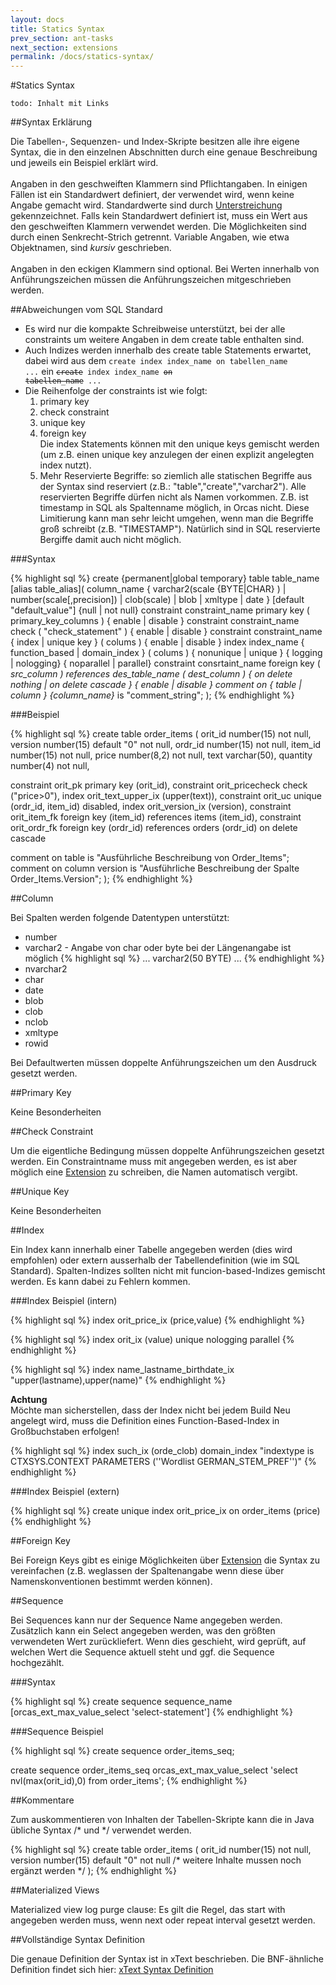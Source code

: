 ```yaml
---
layout: docs
title: Statics Syntax
prev_section: ant-tasks
next_section: extensions
permalink: /docs/statics-syntax/
---
```


#Statics Syntax

`todo: Inhalt mit Links`

##Syntax Erklärung

Die Tabellen-, Sequenzen- und Index-Skripte besitzen alle ihre eigene Syntax, die in den einzelnen Abschnitten durch eine genaue Beschreibung und jeweils ein Beispiel erklärt wird.
<br/><br/>Angaben in den geschweiften Klammern sind Pflichtangaben. In einigen Fällen ist ein Standardwert definiert, der verwendet wird, wenn keine Angabe gemacht wird. Standardwerte sind durch <u>Unterstreichung</u> gekennzeichnet. Falls kein Standardwert definiert ist, muss ein Wert aus den geschweiften Klammern verwendet werden. Die Möglichkeiten sind durch einen Senkrecht-Strich getrennt. Variable Angaben, wie etwa Objektnamen, sind *kursiv* geschrieben.
<br/><br/>Angaben in den eckigen Klammern sind optional. Bei Werten innerhalb von Anführungszeichen müssen die Anführungszeichen mitgeschrieben werden.

##Abweichungen vom SQL Standard

- Es wird nur die kompakte Schreibweise unterstützt, bei der alle constraints um weitere Angaben in dem create table enthalten sind.
- Auch Indizes werden innerhalb des create table Statements erwartet, dabei wird aus dem <code>create index index_name on tabellen_name ...</code> ein <code>~~create~~ index index_name ~~on tabellen_name~~ ...</code>
- Die Reihenfolge der constraints ist wie folgt:
  1. primary key
  2. check constraint
  3. unique key
  4. foreign key
<br/>Die index Statements können mit den unique keys gemischt werden (um z.B. einen unique key anzulegen der einen explizit angelegten index nutzt).
  5. Mehr Reservierte Begriffe: so ziemlich alle statischen Begriffe aus der Syntax sind reserviert (z.B.: "table","create","varchar2"). Alle reservierten Begriffe dürfen nicht als Namen vorkommen. Z.B. ist timestamp in SQL als Spaltenname möglich, in Orcas nicht. Diese Limitierung kann man sehr leicht umgehen, wenn man die Begriffe groß schreibt (z.B. "TIMESTAMP"). Natürlich sind in SQL reservierte Bergiffe damit auch nicht möglich.

###Syntax

{% highlight sql %}
create {permanent|global temporary} table table_name [alias table_alias](
  column_name { varchar2(scale {BYTE|CHAR} ) | number(scale[,precision]) | clob(scale) | blob | xmltype | date } [default "default_value"] {null | not null}
  constraint constraint_name primary key ( primary_key_columns ) { enable | disable }
  constraint constraint_name check ( "check_statement" ) { enable | disable }
  constraint constraint_name { index | unique key } ( colums ) { enable | disable }
  index index_name { function_based | domain_index } ( colums ) { nonunique | unique } { logging | nologging} { noparallel | parallel}
  constraint consrtaint_name foreign key ( _src_column ) references des_table_name ( dest_column ) { on delete nothing | on delete cascade } { enable | disable }
  comment on { table | column } {column_name}_ is "comment_string";
);
{% endhighlight %}

###Beispiel

{% highlight sql %}
create table order_items
(
  orit_id   number(15)                          not null,
  version   number(15)       default "0"        not null,
  ordr_id   number(15)                          not null,
  item_id   number(15)                          not null,
  price     number(8,2)                         not null,
  text      varchar(50),
  quantity  number(4)                           not null,


  constraint orit_pk primary key (orit_id),
  constraint orit_pricecheck check ("price>0"),
  index      orit_text_upper_ix (upper(text)),
  constraint orit_uc unique (ordr_id, item_id) disabled,
  index      orit_version_ix (version),
  constraint orit_item_fk foreign key (item_id) references items (item_id),
  constraint orit_ordr_fk foreign key (ordr_id) references orders (ordr_id) on delete cascade

  comment on table is "Ausführliche Beschreibung von Order_Items";
  comment on column version is "Ausführliche Beschreibung der Spalte Order_Items.Version";
);
{% endhighlight %}

##Column

Bei Spalten werden folgende Datentypen unterstützt:

- number
- varchar2 - Angabe von char oder byte bei der Längenangabe ist möglich
{% highlight sql %}
... varchar2(50 BYTE) ...
{% endhighlight %}
- nvarchar2
- char
- date
- blob
- clob
- nclob
- xmltype
- rowid

Bei Defaultwerten müssen doppelte Anführungszeichen um den Ausdruck gesetzt werden.

##Primary Key

Keine Besonderheiten

##Check Constraint

Um die eigentliche Bedingung müssen doppelte Anführungszeichen gesetzt werden. Ein Constraintname muss mit angegeben werden, es ist aber möglich eine [Extension]({{site.baseurl}}/docs/extensions/) zu schreiben, die Namen automatisch vergibt.

##Unique Key

Keine Besonderheiten

##Index

Ein Index kann innerhalb einer Tabelle angegeben werden (dies wird empfohlen) oder extern ausserhalb der Tabellendefinition (wie im SQL Standard). Spalten-Indizes sollten nicht mit funcion-based-Indizes gemischt werden. Es kann dabei zu Fehlern kommen.

###Index Beispiel (intern)

{% highlight sql %}
index orit_price_ix (price,value)
{% endhighlight %}

{% highlight sql %}
index orit_ix (value) unique nologging parallel
{% endhighlight %}

{% highlight sql %}
index name_lastname_birthdate_ix "upper(lastname),upper(name)"
{% endhighlight %}

**Achtung**
<br/>Möchte man sicherstellen, dass der Index nicht bei jedem Build Neu angelegt wird, muss die Definition eines Function-Based-Index in Großbuchstaben erfolgen!

{% highlight sql %}
index such_ix (orde_clob) domain_index "indextype is CTXSYS.CONTEXT PARAMETERS (''Wordlist GERMAN_STEM_PREF'')"
{% endhighlight %}

###Index Beispiel (extern)

{% highlight sql %}
create unique index orit_price_ix on order_items (price)
{% endhighlight %}

##Foreign Key

Bei Foreign Keys gibt es einige Möglichkeiten über [Extension]({{site.baseurl}}/docs/extensions/) die Syntax zu vereinfachen (z.B. weglassen der Spaltenangabe wenn diese über Namenskonventionen bestimmt werden können).

##Sequence

Bei Sequences kann nur der Sequence Name angegeben werden. Zusätzlich kann ein Select angegeben werden, was den größten verwendeten Wert zurückliefert. Wenn dies geschieht, wird geprüft, auf welchen Wert die Sequence aktuell steht und ggf. die Sequence hochgezählt.

###Syntax

{% highlight sql %}
create sequence sequence_name [orcas_ext_max_value_select 'select-statement']
{% endhighlight %}

###Sequence Beispiel

{% highlight sql %}
create sequence order_items_seq;

create sequence order_items_seq orcas_ext_max_value_select 'select nvl(max(orit_id),0) from order_items';
{% endhighlight %}

##Kommentare

Zum auskommentieren von Inhalten der Tabellen-Skripte kann die in Java übliche Syntax /\* und \*/ verwendet werden.

{% highlight sql %}
create table order_items
(
  orit_id   number(15)                          not null,
  version   number(15)       default "0"        not null
  /*  weitere Inhalte mussen noch ergänzt werden */
);
{% endhighlight %}

##Materialized Views

Materialized view log purge clause: Es gilt die Regel, das start with angegeben werden muss, wenn next oder repeat interval gesetzt werden.

##Vollständige Syntax Definition

Die genaue Definition der Syntax ist in xText beschrieben. Die BNF-ähnliche Definition findet sich hier: [xText Syntax Definition](https://github.com/opitzconsulting/orcas/blob/master/orcas_core/build_source/orcas/src/de/opitzconsulting/OrcasDsl.xtext)
